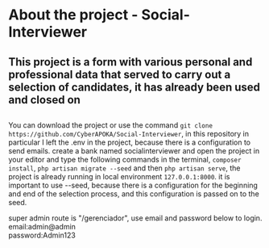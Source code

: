 # About the project - Social-Interviewer

## This project is a form with various personal and professional data that served to carry out a selection of candidates, it has already been used and closed on 

##
You can download the project or use the command ``` git clone https://github.com/CyberAPOKA/Social-Interviewer ```,
in this repository in particular I left the .env in the project, because there is a configuration to send emails.
create a bank named socialinterviewer and open the project in your editor and type the following commands in the terminal, 
``` composer install ```, ``` php artisan migrate --seed ``` and then ``` php artisan serve ```, the project is already running in local environment ``` 127.0.0.1:8000 ```. it is important to use --seed, because there is a configuration for the beginning and end of the selection process, and this configuration is passed on to the seed.<br>

super admin route is "/gerenciador", use email and password below to login.
email:admin@admin<br>
password:Admin123 
